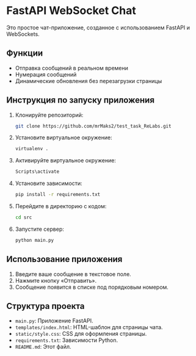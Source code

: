 # FastAPI WebSocket Chat


Это простое чат-приложение, созданное с использованием FastAPI и WebSockets.

## Функции

-   Отправка сообщений в реальном времени
-   Нумерация сообщений
-   Динамические обновления без перезагрузки страницы

## Инструкция по запуску приложения

1.  Клонируйте репозиторий:

    ```bash
    git clone https://github.com/mrMaks2/test_task_ReLabs.git
    ```

2.  Установите виртуальное окружение:

    ```bash
    virtualenv .
    ```

3.  Активируйте виртуальное окружение:

    ```bash
    Scripts\activate
    ```

4.  Установите зависимости:

    ```bash
    pip install -r requirements.txt
    ```

5.  Перейдите в директорию с кодом:
    
    ```bash
    cd src
    ```
 
6.  Запустите сервер:

    ```bash
    python main.py
    ```

## Использование приложения

1.  Введите ваше сообщение в текстовое поле.
2.  Нажмите кнопку «Отправить».
3.  Сообщение появится в списке под порядковым номером.

## Структура проекта

-   `main.py`: Приложение FastAPI.
-   `templates/index.html`: HTML-шаблон для страницы чата.
-   `static/style.css`: CSS для оформления страницы.
-   `requirements.txt`: Зависимости Python.
-   `README.md`: Этот файл.